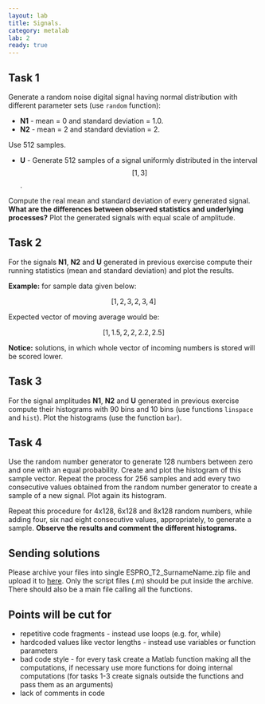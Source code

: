 ```yaml
---
layout: lab
title: Signals.
category: metalab
lab: 2
ready: true
---
```


## Task 1

Generate a random noise digital signal having normal distribution with different parameter sets (use `random` function):

   * **N1** - mean = 0 and standard deviation = 1.0. 
   * **N2** - mean = 2 and standard deviation = 2.
   
Use 512 samples. 

   * **U** - Generate 512 samples of a signal uniformly distributed in the interval $$[1, 3]$$. 

Compute the real mean and standard deviation of every generated signal. 
**What are the differences between observed statistics and underlying processes?**
Plot the generated signals with equal scale of amplitude.

## Task 2

For the signals **N1**, **N2** and **U** generated in previous exercise 
compute their running statistics (mean and standard deviation) and plot the results.

**Example:** for sample data given below:

$$ [1,	2,	3,	2,	3,	4] $$

Expected vector of moving average would be:

$$ [1,	1.5,	2,	2,	2.2,	2.5]$$
	
**Notice:** solutions, in which whole vector of incoming numbers is stored will be scored lower.

## Task 3

For the signal amplitudes **N1**, **N2** and **U** generated in previous exercise 
compute their histograms with 90 bins and 10 bins (use functions `linspace` and `hist`).
Plot the histograms (use the function `bar`).

## Task 4

Use the random number generator to generate 128 numbers between zero and one with an equal probability. 
Create and plot the histogram of this sample vector. 
Repeat the process for 256 samples and add every two consecutive values 
obtained from the random number generator to create a sample of a new signal. 
Plot again its histogram.

Repeat this procedure for 4x128, 6x128 and 8x128 random numbers, 
while adding four, six nad eight consecutive values, appropriately, 
to generate a sample. **Observe the results and comment the different histograms.**

## Sending solutions

Please archive your files into single ESPRO_T2_SurnameName.zip file and upload it to [here](https://cloud.robotyka.ia.pw.edu.pl/index.php/s/zcYFLPffTkDBppi). Only the script files (.m) should be put
inside the archive. There should also be a main file calling all the functions.

## Points will be cut for
   * repetitive code fragments - instead use loops (e.g. for, while)
   * hardcoded values like vector lengths - instead use variables or function parameters
   * bad code style - for every task create a Matlab function making all the computations, if necessary use more functions for doing internal computations (for tasks 1-3 create signals outside the functions and pass them as an arguments)
   * lack of comments in code
